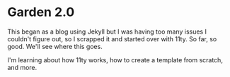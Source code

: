 # Garden 2.0

This began as a blog using Jekyll but I was having too many issues I couldn't figure out, so I scrapped it and started over with 11ty. So far, so good. We'll see where this goes.

I'm learning about how 11ty works, how to create a template from scratch, and more.